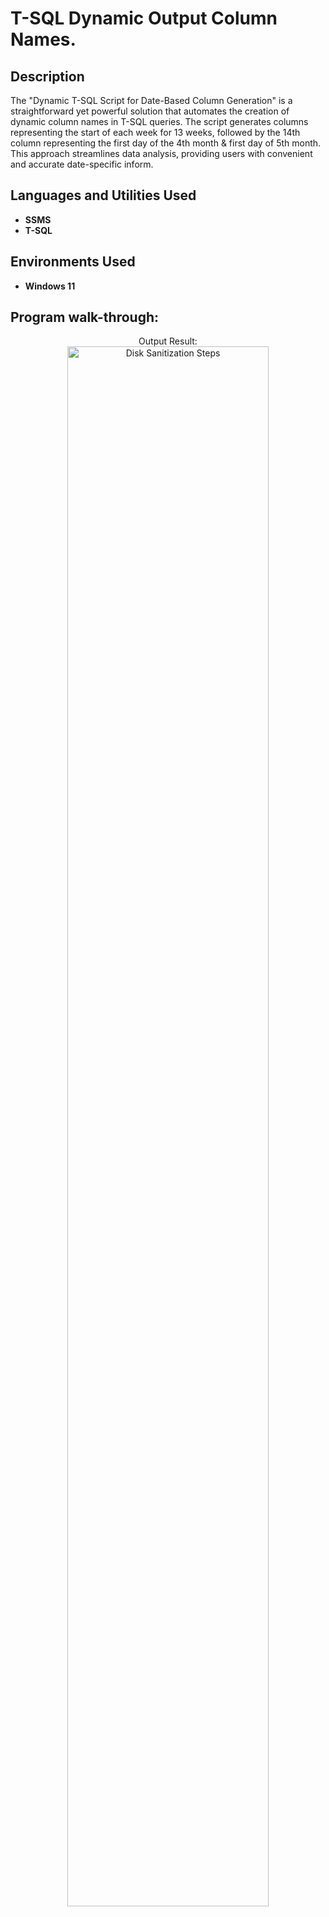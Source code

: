 <h1>T-SQL Dynamic Output Column Names.</h1>


<h2>Description</h2>
The "Dynamic T-SQL Script for Date-Based Column Generation" is a straightforward yet powerful solution that automates the creation of dynamic column names in T-SQL queries. The script generates columns representing the start of each week for 13 weeks, followed by the 14th column representing the first day of the 4th month & first day of 5th month. This approach streamlines data analysis, providing users with convenient and accurate date-specific inform.
<br />


<h2>Languages and Utilities Used</h2>

- <b>SSMS</b> 
- <b>T-SQL</b>

<h2>Environments Used </h2>

- <b>Windows 11</b>

<h2>Program walk-through:</h2>


<p align="center">
Output Result: <br/>
<img src="https://i.imgur.com/noduwZx.png" height="80%" width="80%" alt="Disk Sanitization Steps"/>
<br />
<br />

